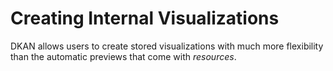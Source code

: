 # Creating Internal Visualizations

DKAN allows users to create stored visualizations with much more flexibility than the automatic previews that come with _resources_. 